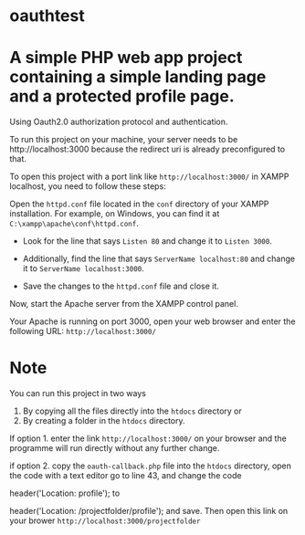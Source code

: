 # oauthtest

# A simple PHP web app project containing a simple landing page and a protected profile page. 

Using Oauth2.0 authorization protocol and authentication.

To run this project on your machine, your server needs to be http://localhost:3000
because the redirect uri is already preconfigured to that. 

To open this project with a port link like `http://localhost:3000/` in XAMPP localhost, you need to follow these steps: 

Open the `httpd.conf` file located in the `conf` directory of your XAMPP installation. For example, on Windows, you can find it at `C:\xampp\apache\conf\httpd.conf`.

   - Look for the line that says `Listen 80` and change it to `Listen 3000`.

   - Additionally, find the line that says `ServerName localhost:80` and change it to `ServerName localhost:3000`.

   - Save the changes to the `httpd.conf` file and close it.

Now, start the Apache server from the XAMPP control panel.

Your Apache is running on port 3000, open your web browser and enter the following URL: `http://localhost:3000/`

# Note

You can run this project in two ways
1. By copying all the files directly into the `htdocs` directory or
2. By creating a folder in the `htdocs` directory.

If option 1. enter the link `http://localhost:3000/` on your browser and the programme will run directly without any further change.

if option 2. copy the `oauth-callback.php` file into the `htdocs` directory, open the code with a text editor 
go to line 43, and change the code       

header('Location: profile');
to       

header('Location: /projectfolder/profile');
and save.
Then open this link on your brower `http://localhost:3000/projectfolder`
